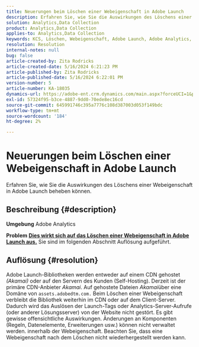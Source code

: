 ```yaml
---
title: Neuerungen beim Löschen einer Webeigenschaft in Adobe Launch
description: Erfahren Sie, wie Sie die Auswirkungen des Löschens einer Webeigenschaft in Adobe Launch beheben können.
solution: Analytics,Data Collection
product: Analytics,Data Collection
applies-to: Analytics,Data Collection
keywords: KCS, Löschen, Webeigenschaft, Adobe Launch, Adobe Analytics, Datenerfassung, FAQ
resolution: Resolution
internal-notes: null
bug: false
article-created-by: Zita Rodricks
article-created-date: 5/16/2024 6:21:23 PM
article-published-by: Zita Rodricks
article-published-date: 5/16/2024 6:22:01 PM
version-number: 5
article-number: KA-18035
dynamics-url: https://adobe-ent.crm.dynamics.com/main.aspx?forceUCI=1&pagetype=entityrecord&etn=knowledgearticle&id=16420c19-b113-ef11-9f89-6045bd0298d4
exl-id: 57324f95-b3ce-4887-9dd0-70ede8ec16cd
source-git-commit: 645991746c395a7776c108d387003d053f149bdc
workflow-type: tm+mt
source-wordcount: '184'
ht-degree: 2%

---
```


# Neuerungen beim Löschen einer Webeigenschaft in Adobe Launch


Erfahren Sie, wie Sie die Auswirkungen des Löschens einer Webeigenschaft in Adobe Launch beheben können.

## Beschreibung {#description}


<b>Umgebung</b>
Adobe Analytics

<b>Problem</b>
<u><b>Dies wirkt sich auf das Löschen einer Webeigenschaft in Adobe Launch aus.</b></u>
Sie sind im folgenden Abschnitt Auflösung aufgeführt.


## Auflösung {#resolution}


Adobe Launch-Bibliotheken werden entweder auf einem CDN gehostet *(Akamai)* oder auf den Servern des Kunden (Self-Hosting).
Derzeit ist der primäre CDN-Anbieter *Akamai*.
Auf gehostete Dateien *Akamai*&#x200B;über eine Domäne von `assets.adobedtm.com.` Beim Löschen einer Webeigenschaft verbleibt die Bibliothek weiterhin im CDN oder auf dem Client-Server.
Dadurch wird das Auslösen der Launch-Tags oder Analytics-Server-Aufrufe (oder anderer Lösungsserver) von der Website nicht gestört.
Es gibt gewisse offensichtliche Auswirkungen.
Änderungen an Komponenten (Regeln, Datenelemente, Erweiterungen usw.) können nicht verwaltet werden. innerhalb der Webeigenschaft.
Beachten Sie, dass eine Webeigenschaft nach dem Löschen nicht wiederhergestellt werden kann.
